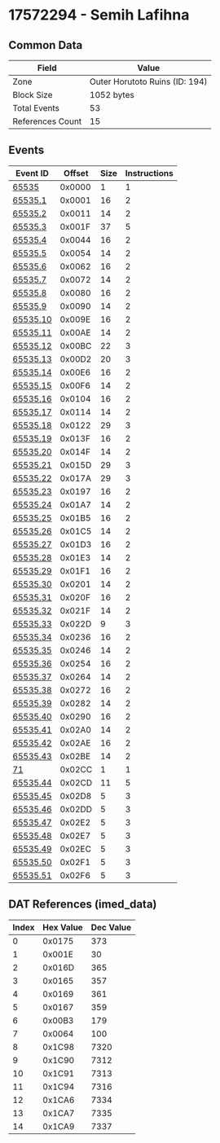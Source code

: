 # 17572294 - Semih Lafihna

## Common Data

| Field            | Value                          |
|------------------|--------------------------------|
| Zone             | Outer Horutoto Ruins (ID: 194) |
| Block Size       | 1052 bytes                     |
| Total Events     | 53                             |
| References Count | 15                             |

## Events

| Event ID                  | Offset   |   Size |   Instructions |
|---------------------------|----------|--------|----------------|
| [65535](./65535.md)       | 0x0000   |      1 |              1 |
| [65535.1](./65535.1.md)   | 0x0001   |     16 |              2 |
| [65535.2](./65535.2.md)   | 0x0011   |     14 |              2 |
| [65535.3](./65535.3.md)   | 0x001F   |     37 |              5 |
| [65535.4](./65535.4.md)   | 0x0044   |     16 |              2 |
| [65535.5](./65535.5.md)   | 0x0054   |     14 |              2 |
| [65535.6](./65535.6.md)   | 0x0062   |     16 |              2 |
| [65535.7](./65535.7.md)   | 0x0072   |     14 |              2 |
| [65535.8](./65535.8.md)   | 0x0080   |     16 |              2 |
| [65535.9](./65535.9.md)   | 0x0090   |     14 |              2 |
| [65535.10](./65535.10.md) | 0x009E   |     16 |              2 |
| [65535.11](./65535.11.md) | 0x00AE   |     14 |              2 |
| [65535.12](./65535.12.md) | 0x00BC   |     22 |              3 |
| [65535.13](./65535.13.md) | 0x00D2   |     20 |              3 |
| [65535.14](./65535.14.md) | 0x00E6   |     16 |              2 |
| [65535.15](./65535.15.md) | 0x00F6   |     14 |              2 |
| [65535.16](./65535.16.md) | 0x0104   |     16 |              2 |
| [65535.17](./65535.17.md) | 0x0114   |     14 |              2 |
| [65535.18](./65535.18.md) | 0x0122   |     29 |              3 |
| [65535.19](./65535.19.md) | 0x013F   |     16 |              2 |
| [65535.20](./65535.20.md) | 0x014F   |     14 |              2 |
| [65535.21](./65535.21.md) | 0x015D   |     29 |              3 |
| [65535.22](./65535.22.md) | 0x017A   |     29 |              3 |
| [65535.23](./65535.23.md) | 0x0197   |     16 |              2 |
| [65535.24](./65535.24.md) | 0x01A7   |     14 |              2 |
| [65535.25](./65535.25.md) | 0x01B5   |     16 |              2 |
| [65535.26](./65535.26.md) | 0x01C5   |     14 |              2 |
| [65535.27](./65535.27.md) | 0x01D3   |     16 |              2 |
| [65535.28](./65535.28.md) | 0x01E3   |     14 |              2 |
| [65535.29](./65535.29.md) | 0x01F1   |     16 |              2 |
| [65535.30](./65535.30.md) | 0x0201   |     14 |              2 |
| [65535.31](./65535.31.md) | 0x020F   |     16 |              2 |
| [65535.32](./65535.32.md) | 0x021F   |     14 |              2 |
| [65535.33](./65535.33.md) | 0x022D   |      9 |              3 |
| [65535.34](./65535.34.md) | 0x0236   |     16 |              2 |
| [65535.35](./65535.35.md) | 0x0246   |     14 |              2 |
| [65535.36](./65535.36.md) | 0x0254   |     16 |              2 |
| [65535.37](./65535.37.md) | 0x0264   |     14 |              2 |
| [65535.38](./65535.38.md) | 0x0272   |     16 |              2 |
| [65535.39](./65535.39.md) | 0x0282   |     14 |              2 |
| [65535.40](./65535.40.md) | 0x0290   |     16 |              2 |
| [65535.41](./65535.41.md) | 0x02A0   |     14 |              2 |
| [65535.42](./65535.42.md) | 0x02AE   |     16 |              2 |
| [65535.43](./65535.43.md) | 0x02BE   |     14 |              2 |
| [71](./71.md)             | 0x02CC   |      1 |              1 |
| [65535.44](./65535.44.md) | 0x02CD   |     11 |              5 |
| [65535.45](./65535.45.md) | 0x02D8   |      5 |              3 |
| [65535.46](./65535.46.md) | 0x02DD   |      5 |              3 |
| [65535.47](./65535.47.md) | 0x02E2   |      5 |              3 |
| [65535.48](./65535.48.md) | 0x02E7   |      5 |              3 |
| [65535.49](./65535.49.md) | 0x02EC   |      5 |              3 |
| [65535.50](./65535.50.md) | 0x02F1   |      5 |              3 |
| [65535.51](./65535.51.md) | 0x02F6   |      5 |              3 |

## DAT References (imed_data)

|   Index | Hex Value   |   Dec Value |
|---------|-------------|-------------|
|       0 | 0x0175      |         373 |
|       1 | 0x001E      |          30 |
|       2 | 0x016D      |         365 |
|       3 | 0x0165      |         357 |
|       4 | 0x0169      |         361 |
|       5 | 0x0167      |         359 |
|       6 | 0x00B3      |         179 |
|       7 | 0x0064      |         100 |
|       8 | 0x1C98      |        7320 |
|       9 | 0x1C90      |        7312 |
|      10 | 0x1C91      |        7313 |
|      11 | 0x1C94      |        7316 |
|      12 | 0x1CA6      |        7334 |
|      13 | 0x1CA7      |        7335 |
|      14 | 0x1CA9      |        7337 |

